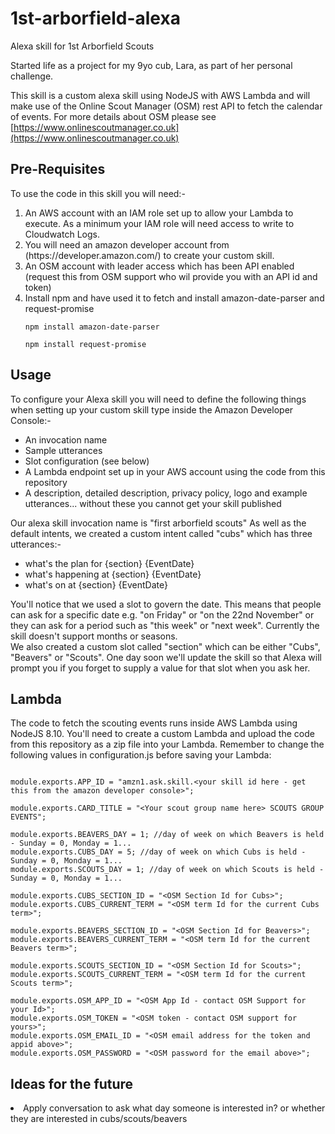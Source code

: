 # 1st-arborfield-alexa
Alexa skill for 1st Arborfield Scouts

Started life as a project for my 9yo cub, Lara, as part of her personal challenge.

This skill is a custom alexa skill using NodeJS with AWS Lambda and will make use of the Online Scout Manager (OSM) rest API to fetch the calendar of events.  For more details about OSM please see [https://www.onlinescoutmanager.co.uk](https://www.onlinescoutmanager.co.uk)

<h2>Pre-Requisites</h2>
To use the code in this skill you will need:-

<ol><li>An AWS account with an IAM role set up to allow your Lambda to execute. As a minimum your IAM role will need access to write to Cloudwatch Logs.</li>
  <li>You will need an amazon developer account from (https://developer.amazon.com/) to create your custom skill.</li>
  <li>An OSM account with leader access which has been API enabled (request this from OSM support who wil provide you with an API id and token)</li>
<li>Install npm and have used it to fetch and install amazon-date-parser and request-promise

<pre><code>npm install amazon-date-parser</code></pre>
<pre><code>npm install request-promise</code></pre
</li></ol>

<h2>Usage</h2>
To configure your Alexa skill you will need to define the following things when setting up your custom skill type inside the Amazon Developer Console:-
<ul>
<li>An invocation name</l>
<li>Sample utterances</li>
<li>Slot configuration (see below)</li>
<li>A Lambda endpoint set up in your AWS account using the code from this repository</li>
<li>A description, detailed description, privacy policy, logo and example utterances... without these you cannot get your skill published</li>
</ul>

Our alexa skill invocation name is "first arborfield scouts"
As well as the default intents, we created a custom intent called "cubs" which has three utterances:-
<ul><li>what's the plan for {section} {EventDate}</li>
  <li>what's happening at {section} {EventDate}</li>
  <li>what's on at {section} {EventDate}</li></ul>
    
You'll notice that we used a slot to govern the date. This means that people can ask for a specific date e.g. "on Friday" or "on the 22nd November" or they can ask for a period such as "this week" or "next week".  Currently the skill doesn't support months or seasons.</br>
  
We also created a custom slot called "section" which can be either "Cubs", "Beavers" or "Scouts".  One day soon we'll update the skill so that Alexa will prompt you if you forget to supply a value for that slot when you ask her.

<h2>Lambda</h2>
The code to fetch the scouting events runs inside AWS Lambda using NodeJS 8.10.  You'll need to create a custom Lambda and upload the code from this repository as a zip file into your Lambda.

Remember to change the following values in configuration.js before saving your Lambda:

<pre><code>
module.exports.APP_ID = "amzn1.ask.skill.&lt;your skill id here - get this from the amazon developer console&gt;";

module.exports.CARD_TITLE = "&lt;Your scout group name here&gt; SCOUTS GROUP EVENTS";

module.exports.BEAVERS_DAY = 1; //day of week on which Beavers is held - Sunday = 0, Monday = 1...
module.exports.CUBS_DAY = 5; //day of week on which Cubs is held - Sunday = 0, Monday = 1...
module.exports.SCOUTS_DAY = 1; //day of week on which Scouts is held - Sunday = 0, Monday = 1...

module.exports.CUBS_SECTION_ID = "&lt;OSM Section Id for Cubs&gt;";
module.exports.CUBS_CURRENT_TERM = "&lt;OSM term Id for the current Cubs term&gt;";

module.exports.BEAVERS_SECTION_ID = "&lt;OSM Section Id for Beavers&gt;";
module.exports.BEAVERS_CURRENT_TERM = "&lt;OSM term Id for the current Beavers term&gt;";

module.exports.SCOUTS_SECTION_ID = "&lt;OSM Section Id for Scouts&gt;";
module.exports.SCOUTS_CURRENT_TERM = "&lt;OSM term Id for the current Scouts term&gt;";

module.exports.OSM_APP_ID = "&lt;OSM App Id - contact OSM Support for your Id&gt;";
module.exports.OSM_TOKEN = "&lt;OSM token - contact OSM support for yours&gt;";
module.exports.OSM_EMAIL_ID = "&lt;OSM email address for the token and appid above&gt;";
module.exports.OSM_PASSWORD = "&lt;OSM password for the email above&gt;";
</code></pre>
  
  
  <h2>Ideas for the future</h2>
  <li>Apply conversation to ask what day someone is interested in? or whether they are interested in cubs/scouts/beavers</li>
  </ul>
  
